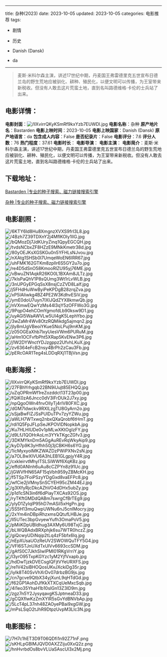 
---
title: 杂种(2023)
date: 2023-10-05
updated: 2023-10-05
categories: 电影推荐
tags:
- 剧情
- 历史

- Danish (Dansk)
- da
---


> 麦斯·米科尔森主演，讲述17世纪中期，丹麦国王弗雷德里克五世宣布日德兰岛的野生荒地应被驯化、耕种、殖民化，以便文明可以传播，为王室带来新税收。但没有人敢去这片荒蛮土地，直到名叫路德维格·卡伦的士兵站了出来。

## **电影详情**：

**电影封面**：<img src="https://image.tmdb.org/t/p/w200/llXvirrQKyKSmRf9kxYzb7EUWDl.jpg" alt="/llXvirrQKyKSmRf9kxYzb7EUWDl.jpg" title="/llXvirrQKyKSmRf9kxYzb7EUWDl.jpg">
**电影名称**：杂种
**原产地片名**：Bastarden
**电影上映时间**：2023-10-05
**电影上映国家**：Danish (Dansk)
**原产地语言**：da
**包含成人内容**：False
**是否纪录片**：False
**电影评分**：7.6
**评分人数**：76
**热门程度**：37.61
**电影时长**：
**电影导演**：
**电影主演**：
**电影简介**：麦斯·米科尔森主演，讲述17世纪中期，丹麦国王弗雷德里克五世宣布日德兰岛的野生荒地应被驯化、耕种、殖民化，以便文明可以传播，为王室带来新税收。但没有人敢去这片荒蛮土地，直到名叫路德维格·卡伦的士兵站了出来。

## **下载地址**：
[Bastarden |专业的种子搜索、磁力链接搜索引擎](https://movie.amd794.com:2083/?search=Bastarden&ordering=&mode=match_phrase&page_size=10&page=1)

[杂种 |专业的种子搜索、磁力链接搜索引擎](https://movie.amd794.com:2083/?search=%E6%9D%82%E7%A7%8D&ordering=&mode=match_phrase&page_size=10&page=1)
 

## **电影剧照**：
<img src="https://image.tmdb.org/t/p/original/6KTY6ld8Hu8XmgnzXVXS9frI3L8.jpg" alt="/6KTY6ld8Hu8XmgnzXVXS9frI3L8.jpg" title="/6KTY6ld8Hu8XmgnzXVXS9frI3L8.jpg"><img src="https://image.tmdb.org/t/p/original/4Bzh7Z39TDXnY2j4MflKOIy1IlG.jpg" alt="/4Bzh7Z39TDXnY2j4MflKOIy1IlG.jpg" title="/4Bzh7Z39TDXnY2j4MflKOIy1IlG.jpg"><img src="https://image.tmdb.org/t/p/original/bQMozDj7JdKUryZinq1QpyEGCQH.jpg" alt="/bQMozDj7JdKUryZinq1QpyEGCQH.jpg" title="/bQMozDj7JdKUryZinq1QpyEGCQH.jpg"><img src="https://image.tmdb.org/t/p/original/tvdsNCbxZF8HZzE9MNkKmetr38d.jpg" alt="/tvdsNCbxZF8HZzE9MNkKmetr38d.jpg" title="/tvdsNCbxZF8HZzE9MNkKmetr38d.jpg"><img src="https://image.tmdb.org/t/p/original/80yOEJKsXGSKGu0n5YFHLsNJvou.jpg" alt="/80yOEJKsXGSKGu0n5YFHLsNJvou.jpg" title="/80yOEJKsXGSKGu0n5YFHLsNJvou.jpg"><img src="https://image.tmdb.org/t/p/original/nXAtg1SHSb0l7UmqeWoEN6IRR67.jpg" alt="/nXAtg1SHSb0l7UmqeWoEN6IRR67.jpg" title="/nXAtg1SHSb0l7UmqeWoEN6IRR67.jpg"><img src="https://image.tmdb.org/t/p/original/uhFMK162GTKm8zpIlr6S5GY2u7o.jpg" alt="/uhFMK162GTKm8zpIlr6S5GY2u7o.jpg" title="/uhFMK162GTKm8zpIlr6S5GY2u7o.jpg"><img src="https://image.tmdb.org/t/p/original/re4D5dSnO58KmooRlZU95yj76ME.jpg" alt="/re4D5dSnO58KmooRlZU95yj76ME.jpg" title="/re4D5dSnO58KmooRlZU95yj76ME.jpg"><img src="https://image.tmdb.org/t/p/original/vBwuZN1AqkR26KO0L1BXAm8JLTz.jpg" alt="/vBwuZN1AqkR26KO0L1BXAm8JLTz.jpg" title="/vBwuZN1AqkR26KO0L1BXAm8JLTz.jpg"><img src="https://image.tmdb.org/t/p/original/7kIsPaQhV1P8sQUmg3Wt1rLvWLB.jpg" alt="/7kIsPaQhV1P8sQUmg3Wt1rLvWLB.jpg" title="/7kIsPaQhV1P8sQUmg3Wt1rLvWLB.jpg"><img src="https://image.tmdb.org/t/p/original/3nUPGyEPGqSsX8nsjCzZVD8LaIf.jpg" alt="/3nUPGyEPGqSsX8nsjCzZVD8LaIf.jpg" title="/3nUPGyEPGqSsX8nsjCzZVD8LaIf.jpg"><img src="https://image.tmdb.org/t/p/original/j5FHdHuWwByiPeKPDgB28zrqZva.jpg" alt="/j5FHdHuWwByiPeKPDgB28zrqZva.jpg" title="/j5FHdHuWwByiPeKPDgB28zrqZva.jpg"><img src="https://image.tmdb.org/t/p/original/xP5IAIiwkg4BZ4PE2W3KdhvESiV.jpg" alt="/xP5IAIiwkg4BZ4PE2W3KdhvESiV.jpg" title="/xP5IAIiwkg4BZ4PE2W3KdhvESiV.jpg"><img src="https://image.tmdb.org/t/p/original/ymE0doU7uyn7IXIJQdZYX8kmwQb.jpg" alt="/ymE0doU7uyn7IXIJQdZYX8kmwQb.jpg" title="/ymE0doU7uyn7IXIJQdZYX8kmwQb.jpg"><img src="https://image.tmdb.org/t/p/original/nVXmwEQwYzMs44l3qY5zOFFWo3G.jpg" alt="/nVXmwEQwYzMs44l3qY5zOFFWo3G.jpg" title="/nVXmwEQwYzMs44l3qY5zOFFWo3G.jpg"><img src="https://image.tmdb.org/t/p/original/9PqpO4ehCOmYgmofdLb90ksw9D1.jpg" alt="/9PqpO4ehCOmYgmofdLb90ksw9D1.jpg" title="/9PqpO4ehCOmYgmofdLb90ksw9D1.jpg"><img src="https://image.tmdb.org/t/p/original/uyAGl5WaAWVLw5UI4gK5LephYbo.jpg" alt="/uyAGl5WaAWVLw5UI4gK5LephYbo.jpg" title="/uyAGl5WaAWVLw5UI4gK5LephYbo.jpg"><img src="https://image.tmdb.org/t/p/original/3wZaMr4Wv8OtzRQMikdg5ajmqn2.jpg" alt="/3wZaMr4Wv8OtzRQMikdg5ajmqn2.jpg" title="/3wZaMr4Wv8OtzRQMikdg5ajmqn2.jpg"><img src="https://image.tmdb.org/t/p/original/jIy8mUgVBeoiYKueSNoLPuj9mKM.jpg" alt="/jIy8mUgVBeoiYKueSNoLPuj9mKM.jpg" title="/jIy8mUgVBeoiYKueSNoLPuj9mKM.jpg"><img src="https://image.tmdb.org/t/p/original/z05OGEaXhb7lxyUiesVWm6PURuM.jpg" alt="/z05OGEaXhb7lxyUiesVWm6PURuM.jpg" title="/z05OGEaXhb7lxyUiesVWm6PURuM.jpg"><img src="https://image.tmdb.org/t/p/original/aHm1OCFvfbPht5XRap5KvENw3P6.jpg" alt="/aHm1OCFvfbPht5XRap5KvENw3P6.jpg" title="/aHm1OCFvfbPht5XRap5KvENw3P6.jpg"><img src="https://image.tmdb.org/t/p/original/j1W2DYWnctYDJzgppz2UfvhLKuX.jpg" alt="/j1W2DYWnctYDJzgppz2UfvhLKuX.jpg" title="/j1W2DYWnctYDJzgppz2UfvhLKuX.jpg"><img src="https://image.tmdb.org/t/p/original/zv6364eFcB2nsy4BrPh2zCau3Fb.jpg" alt="/zv6364eFcB2nsy4BrPh2zCau3Fb.jpg" title="/zv6364eFcB2nsy4BrPh2zCau3Fb.jpg"><img src="https://image.tmdb.org/t/p/original/pERcOAR1Teg4sLDDqRXj1TBjVsn.jpg" alt="/pERcOAR1Teg4sLDDqRXj1TBjVsn.jpg" title="/pERcOAR1Teg4sLDDqRXj1TBjVsn.jpg">

## **电影海报**：
<img src="https://image.tmdb.org/t/p/original/llXvirrQKyKSmRf9kxYzb7EUWDl.jpg" alt="/llXvirrQKyKSmRf9kxYzb7EUWDl.jpg" title="/llXvirrQKyKSmRf9kxYzb7EUWDl.jpg"><img src="https://image.tmdb.org/t/p/original/27FBhYrhgqb22BN9iUujt85EHQQ.jpg" alt="/27FBhYrhgqb22BN9iUujt85EHQQ.jpg" title="/27FBhYrhgqb22BN9iUujt85EHQQ.jpg"><img src="https://image.tmdb.org/t/p/original/uZqOPRmWf1reZozddct13T23p00.jpg" alt="/uZqOPRmWf1reZozddct13T23p00.jpg" title="/uZqOPRmWf1reZozddct13T23p00.jpg"><img src="https://image.tmdb.org/t/p/original/fQiK0zA6Jncc0dV3IFrDUk2J7xy.jpg" alt="/fQiK0zA6Jncc0dV3IFrDUk2J7xy.jpg" title="/fQiK0zA6Jncc0dV3IFrDUk2J7xy.jpg"><img src="https://image.tmdb.org/t/p/original/npQgoOWn4fnvOIIyTj4rIV80FXC.jpg" alt="/npQgoOWn4fnvOIIyTj4rIV80FXC.jpg" title="/npQgoOWn4fnvOIIyTj4rIV80FXC.jpg"><img src="https://image.tmdb.org/t/p/original/dGM7ldwckv9RXlLzgTU8GyArn2o.jpg" alt="/dGM7ldwckv9RXlLzgTU8GyArn2o.jpg" title="/dGM7ldwckv9RXlLzgTU8GyArn2o.jpg"><img src="https://image.tmdb.org/t/p/original/sSjaBwFlZJSsPUlDuTPv7zyYZWu.jpg" alt="/sSjaBwFlZJSsPUlDuTPv7zyYZWu.jpg" title="/sSjaBwFlZJSsPUlDuTPv7zyYZWu.jpg"><img src="https://image.tmdb.org/t/p/original/aWLH7WTxwq2nbxQXaQrobf6tHmT.jpg" alt="/aWLH7WTxwq2nbxQXaQrobf6tHmT.jpg" title="/aWLH7WTxwq2nbxQXaQrobf6tHmT.jpg"><img src="https://image.tmdb.org/t/p/original/rdi1Q5FpJFLpSeJKPOVlDNopkbA.jpg" alt="/rdi1Q5FpJFLpSeJKPOVlDNopkbA.jpg" title="/rdi1Q5FpJFLpSeJKPOVlDNopkbA.jpg"><img src="https://image.tmdb.org/t/p/original/Ku7HLHIUDe0v1pMLwXKtOgIzFY.jpg" alt="/Ku7HLHIUDe0v1pMLwXKtOgIzFY.jpg" title="/Ku7HLHIUDe0v1pMLwXKtOgIzFY.jpg"><img src="https://image.tmdb.org/t/p/original/d9LfJ1QOHrAoLm3YYkTKgcZGfv3.jpg" alt="/d9LfJ1QOHrAoLm3YYkTKgcZGfv3.jpg" title="/d9LfJ1QOHrAoLm3YYkTKgcZGfv3.jpg"><img src="https://image.tmdb.org/t/p/original/3DKMYknDm5AGgAuREvRqWkyAip9.jpg" alt="/3DKMYknDm5AGgAuREvRqWkyAip9.jpg" title="/3DKMYknDm5AGgAuREvRqWkyAip9.jpg"><img src="https://image.tmdb.org/t/p/original/kyD7p9K3yHfhh50j3jCBKH6s6YG.jpg" alt="/kyD7p9K3yHfhh50j3jCBKH6s6YG.jpg" title="/kyD7p9K3yHfhh50j3jCBKH6s6YG.jpg"><img src="https://image.tmdb.org/t/p/original/1icMyxyoIMKZWAZDzPWiPXNv2sN.jpg" alt="/1icMyxyoIMKZWAZDzPWiPXNv2sN.jpg" title="/1icMyxyoIMKZWAZDzPWiPXNv2sN.jpg"><img src="https://image.tmdb.org/t/p/original/a7OL8wXIVU6A3hLEB1GLgpjyY4R.jpg" alt="/a7OL8wXIVU6A3hLEB1GLgpjyY4R.jpg" title="/a7OL8wXIVU6A3hLEB1GLgpjyY4R.jpg"><img src="https://image.tmdb.org/t/p/original/cxkleirvtMhyITSLSiWWf6XqKBz.jpg" alt="/cxkleirvtMhyITSLSiWWf6XqKBz.jpg" title="/cxkleirvtMhyITSLSiWWf6XqKBz.jpg"><img src="https://image.tmdb.org/t/p/original/effd0ANInh6uAu8cCZPYn8z91Uc.jpg" alt="/effd0ANInh6uAu8cCZPYn8z91Uc.jpg" title="/effd0ANInh6uAu8cCZPYn8z91Uc.jpg"><img src="https://image.tmdb.org/t/p/original/jGWVfHN65AF15qVbh959yZBMcKH.jpg" alt="/jGWVfHN65AF15qVbh959yZBMcKH.jpg" title="/jGWVfHN65AF15qVbh959yZBMcKH.jpg"><img src="https://image.tmdb.org/t/p/original/f5TSp7FoiPSzyYDgGxd8vaEFPc8.jpg" alt="/f5TSp7FoiPSzyYDgGxd8vaEFPc8.jpg" title="/f5TSp7FoiPSzyYDgGxd8vaEFPc8.jpg"><img src="https://image.tmdb.org/t/p/original/wfCie2jVMnySnSCYEH95cZM44EJ.jpg" alt="/wfCie2jVMnySnSCYEH95cZM44EJ.jpg" title="/wfCie2jVMnySnSCYEH95cZM44EJ.jpg"><img src="https://image.tmdb.org/t/p/original/g3IXfyRjcDkcAZhVO4dDHx5ubZy.jpg" alt="/g3IXfyRjcDkcAZhVO4dDHx5ubZy.jpg" title="/g3IXfyRjcDkcAZhVO4dDHx5ubZy.jpg"><img src="https://image.tmdb.org/t/p/original/p1d1cSN3in6f6dPiayTXCAs92OS.jpg" alt="/p1d1cSN3in6f6dPiayTXCAs92OS.jpg" title="/p1d1cSN3in6f6dPiayTXCAs92OS.jpg"><img src="https://image.tmdb.org/t/p/original/ryTKftGMDdQABm7swrgCfBrTEg9.jpg" alt="/ryTKftGMDdQABm7swrgCfBrTEg9.jpg" title="/ryTKftGMDdQABm7swrgCfBrTEg9.jpg"><img src="https://image.tmdb.org/t/p/original/ylyD1ZyIqlP95hD7mASiI5xHgPn.jpg" alt="/ylyD1ZyIqlP95hD7mASiI5xHgPn.jpg" title="/ylyD1ZyIqlP95hD7mASiI5xHgPn.jpg"><img src="https://image.tmdb.org/t/p/original/5S5H13muQwpUWNu6nJ5cnIMocry.jpg" alt="/5S5H13muQwpUWNu6nJ5cnIMocry.jpg" title="/5S5H13muQwpUWNu6nJ5cnIMocry.jpg"><img src="https://image.tmdb.org/t/p/original/2xYm4inDBpiRhzxmsQQtufLHBJe.jpg" alt="/2xYm4inDBpiRhzxmsQQtufLHBJe.jpg" title="/2xYm4inDBpiRhzxmsQQtufLHBJe.jpg"><img src="https://image.tmdb.org/t/p/original/ll5UTec3bpGvyewYufh3OmaPoV5.jpg" alt="/ll5UTec3bpGvyewYufh3OmaPoV5.jpg" title="/ll5UTec3bpGvyewYufh3OmaPoV5.jpg"><img src="https://image.tmdb.org/t/p/original/pMiiKDpUBIdhug3AXMy6U98TxjC.jpg" alt="/pMiiKDpUBIdhug3AXMy6U98TxjC.jpg" title="/pMiiKDpUBIdhug3AXMy6U98TxjC.jpg"><img src="https://image.tmdb.org/t/p/original/bLWQBAdxBRXphjk6su7WTR0hczZ.jpg" alt="/bLWQBAdxBRXphjk6su7WTR0hczZ.jpg" title="/bLWQBAdxBRXphjk6su7WTR0hczZ.jpg"><img src="https://image.tmdb.org/t/p/original/giQcwyUDiNqip2tLq4zF5bfx6Iq.jpg" alt="/giQcwyUDiNqip2tLq4zF5bfx6Iq.jpg" title="/giQcwyUDiNqip2tLq4zF5bfx6Iq.jpg"><img src="https://image.tmdb.org/t/p/original/nEpXUsaUOzReUV2SWOWQuTFY5G4.jpg" alt="/nEpXUsaUOzReUV2SWOWQuTFY5G4.jpg" title="/nEpXUsaUOzReUV2SWOWQuTFY5G4.jpg"><img src="https://image.tmdb.org/t/p/original/VFl6STJnUXdTxUlVv6693ccSDM.jpg" alt="/VFl6STJnUXdTxUlVv6693ccSDM.jpg" title="/VFl6STJnUXdTxUlVv6693ccSDM.jpg"><img src="https://image.tmdb.org/t/p/original/gAfS0C7JkhSIwIPMl01RKgVrriY.jpg" alt="/gAfS0C7JkhSIwIPMl01RKgVrriY.jpg" title="/gAfS0C7JkhSIwIPMl01RKgVrriY.jpg"><img src="https://image.tmdb.org/t/p/original/l3yrO95TxpKGYzc1yM2YjfVxapb.jpg" alt="/l3yrO95TxpKGYzc1yM2YjfVxapb.jpg" title="/l3yrO95TxpKGYzc1yM2YjfVxapb.jpg"><img src="https://image.tmdb.org/t/p/original/hdDwTjzkDVECsgIQFjtVYeURXFS.jpg" alt="/hdDwTjzkDVECsgIQFjtVYeURXFS.jpg" title="/hdDwTjzkDVECsgIQFjtVYeURXFS.jpg"><img src="https://image.tmdb.org/t/p/original/re1V42siBHOQosUKvJXckiDg35r.jpg" alt="/re1V42siBHOQosUKvJXckiDg35r.jpg" title="/re1V42siBHOQosUKvJXckiDg35r.jpg"><img src="https://image.tmdb.org/t/p/original/iyIk8T40SvVhXrDv07drbzBG9js.jpg" alt="/iyIk8T40SvVhXrDv07drbzBG9js.jpg" title="/iyIk8T40SvVhXrDv07drbzBG9js.jpg"><img src="https://image.tmdb.org/t/p/original/cn7gcve9QtbX34yjXunL9qHTdGd.jpg" alt="/cn7gcve9QtbX34yjXunL9qHTdGd.jpg" title="/cn7gcve9QtbX34yjXunL9qHTdGd.jpg"><img src="https://image.tmdb.org/t/p/original/f62GP1AohDJfKkXTXCqUeMxcSqb.jpg" alt="/f62GP1AohDJfKkXTXCqUeMxcSqb.jpg" title="/f62GP1AohDJfKkXTXCqUeMxcSqb.jpg"><img src="https://image.tmdb.org/t/p/original/4I1eo35YhaH1b10sIGn13Z3ID9m.jpg" alt="/4I1eo35YhaH1b10sIGn13Z3ID9m.jpg" title="/4I1eo35YhaH1b10sIGn13Z3ID9m.jpg"><img src="https://image.tmdb.org/t/p/original/zgz7n5Y2JysyqavgKSJptmeaD33.jpg" alt="/zgz7n5Y2JysyqavgKSJptmeaD33.jpg" title="/zgz7n5Y2JysyqavgKSJptmeaD33.jpg"><img src="https://image.tmdb.org/t/p/original/gCQXfIwKzZmXYIR5sGvYdBNVbAp.jpg" alt="/gCQXfIwKzZmXYIR5sGvYdBNVbAp.jpg" title="/gCQXfIwKzZmXYIR5sGvYdBNVbAp.jpg"><img src="https://image.tmdb.org/t/p/original/5LcT4pL37nh48ZAOyePBai9xgGW.jpg" alt="/5LcT4pL37nh48ZAOyePBai9xgGW.jpg" title="/5LcT4pL37nh48ZAOyePBai9xgGW.jpg"><img src="https://image.tmdb.org/t/p/original/mPsLSqO2tJhR9DtpzUvpM3Llc3N.jpg" alt="/mPsLSqO2tJhR9DtpzUvpM3Llc3N.jpg" title="/mPsLSqO2tJhR9DtpzUvpM3Llc3N.jpg">

## **电影图标**：
<img src="https://image.tmdb.org/t/p/original/7H7c1hET3D9T06QDfi1n92Z71nF.png" alt="/7H7c1hET3D9T06QDfi1n92Z71nF.png" title="/7H7c1hET3D9T06QDfi1n92Z71nF.png"><img src="https://image.tmdb.org/t/p/original/sKHLpGBIMJQVD0AXZZiju0XxQ2z.png" alt="/sKHLpGBIMJQVD0AXZZiju0XxQ2z.png" title="/sKHLpGBIMJQVD0AXZZiju0XxQ2z.png"><img src="https://image.tmdb.org/t/p/original/hnHvrbdOs8bvVLUaSAscUl3x2Mj.png" alt="/hnHvrbdOs8bvVLUaSAscUl3x2Mj.png" title="/hnHvrbdOs8bvVLUaSAscUl3x2Mj.png">
